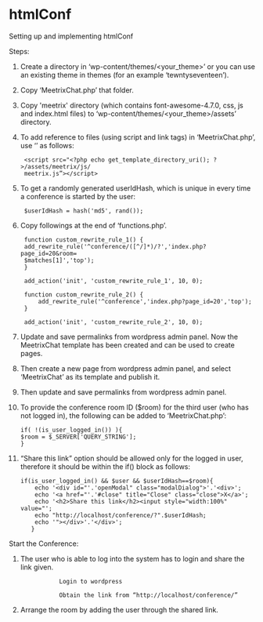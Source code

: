 # htmlConf
Setting up and implementing htmlConf 

Steps:
1. Create a directory in ‘wp-content/themes/<your_theme>’ or you can use an existing theme in themes (for an example ‘tewntyseventeen’).
2. Copy ‘MeetrixChat.php’ that folder.
3. Copy 'meetrix' directory (which contains font-awesome-4.7.0, css, js and index.html files) to ‘wp-content/themes/<your_theme>/assets’ directory.
4. To add reference to files (using script and link tags) in ‘MeetrixChat.php’, use ‘<?php echo get_template_directory_uri(); ?>’ as follows:

		<script src="<?php echo get_template_directory_uri(); ?>/assets/meetrix/js/
		meetrix.js”></script>
		
5. To get a randomly generated userIdHash, which is unique in every time a conference is started by the user:

		$userIdHash = hash('md5', rand());

6. Copy followings at the end of ‘functions.php’.

		function custom_rewrite_rule_1() {
		add_rewrite_rule('^conference/([^/]*)/?','index.php?page_id=20&room=
		$matches[1]','top');
		}
		
		add_action('init', 'custom_rewrite_rule_1', 10, 0);

		function custom_rewrite_rule_2() {
			add_rewrite_rule('^conference','index.php?page_id=20','top');
		}
		
		add_action('init', 'custom_rewrite_rule_2', 10, 0);

7. Update and save permalinks from wordpress admin panel.
Now the MeetrixChat template has been created and can be used to create pages.
8. Then create a new page from wordpress admin panel, and select ‘MeetrixChat’ as its template and publish it.
9. Then update and save permalinks from wordpress admin panel.
10. To provide the conference room ID ($room) for the third user (who has not logged in), the following can be added to ‘MeetrixChat.php’:

		if( !(is_user_logged_in()) ){
		$room = $_SERVER['QUERY_STRING'];
		}

11. “Share this link” option should be allowed only for the logged in user, therefore it should be within the if() block as follows:

		if(is_user_logged_in() && $user && $userIdHash==$room){	
		    echo '<div id="'.'openModal" class="modalDialog">'.'<div>'; 
		    echo '<a href="'.'#close" title="Close" class="close">X</a>';
		    echo '<h2>Share this link</h2><input style="width:100%" value="';
		    echo "http://localhost/conference/?".$userIdHash;
		    echo '"></div>'.'</div>';
		   }
		   
Start the Conference:
1. The user who is able to log into the system has to login and share the link given.

                  Login to wordpress
		  
                  Obtain the link from “http://localhost/conference/”

2. Arrange the room by adding the user through the shared link.
		   
